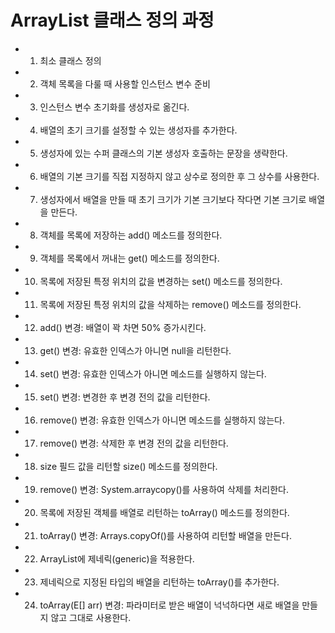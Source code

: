 # ArrayList 클래스 정의 과정

- 1) 최소 클래스 정의
- 2) 객체 목록을 다룰 때 사용할 인스턴스 변수 준비
- 3) 인스턴스 변수 초기화를 생성자로 옮긴다.
- 4) 배열의 초기 크기를 설정할 수 있는 생성자를 추가한다.
- 5) 생성자에 있는 수퍼 클래스의 기본 생성자 호출하는 문장을 생략한다.
- 6) 배열의 기본 크기를 직접 지정하지 않고 상수로 정의한 후 그 상수를 사용한다.
- 7) 생성자에서 배열을 만들 때 초기 크기가 기본 크기보다 작다면 기본 크기로 배열을 만든다.
- 8) 객체를 목록에 저장하는 add() 메소드를 정의한다.
- 9) 객체를 목록에서 꺼내는 get() 메소드를 정의한다.
- 10) 목록에 저장된 특정 위치의 값을 변경하는 set() 메소드를 정의한다.
- 11) 목록에 저장된 특정 위치의 값을 삭제하는 remove() 메소드를 정의한다.
- 12) add() 변경: 배열이 꽉 차면 50% 증가시킨다.
- 13) get() 변경: 유효한 인덱스가 아니면 null을 리턴한다.
- 14) set() 변경: 유효한 인덱스가 아니면 메소드를 실행하지 않는다.
- 15) set() 변경: 변경한 후 변경 전의 값을 리턴한다.
- 16) remove() 변경: 유효한 인덱스가 아니면 메소드를 실행하지 않는다.
- 17) remove() 변경: 삭제한 후 변경 전의 값을 리턴한다.
- 18) size 필드 값을 리턴할 size() 메소드를 정의한다.
- 19) remove() 변경: System.arraycopy()를 사용하여 삭제를 처리한다.
- 20) 목록에 저장된 객체를 배열로 리턴하는 toArray() 메소드를 정의한다.
- 21) toArray() 변경: Arrays.copyOf()를 사용하여 리턴할 배열을 만든다.
- 22) ArrayList에 제네릭(generic)을 적용한다.
- 23) 제네릭으로 지정된 타입의 배열을 리턴하는 toArray()를 추가한다.
- 24) toArray(E[] arr) 변경: 파라미터로 받은 배열이 넉넉하다면 새로 배열을 만들지 않고 그대로 사용한다.